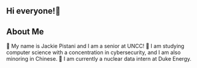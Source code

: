 ## Hi everyone!👋


## About Me
🔆 My name is Jackie Pistani and I am a senior at UNCC!
🔆 I am studying computer science with a concentration in cybersecurity, and I am also minoring in Chinese.
🔆 I am currently a nuclear data intern at Duke Energy.

<!--
**pistanij/pistanij** is a ✨ _special_ ✨ repository because its `README.md` (this file) appears on your GitHub profile.

Here are some ideas to get you started:

- 🔭 I’m currently working on ...
- 🌱 I’m currently learning ...
- 👯 I’m looking to collaborate on ...
- 🤔 I’m looking for help with ...
- 💬 Ask me about ...
- 📫 How to reach me: ...
- 😄 Pronouns: ...
- ⚡ Fun fact: ...
-->
